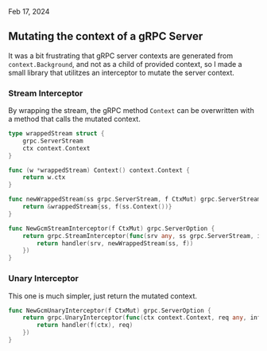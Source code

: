 Feb 17, 2024

## Mutating the context of a gRPC Server

It was a bit frustrating that gRPC server contexts are generated from `context.Background`, and not as a child of provided context, so I made a small library that utilitzes an interceptor to mutate the server context.

### Stream Interceptor

By wrapping the stream, the gRPC method `Context` can be overwritten with a method that calls the mutated context.

```go
type wrappedStream struct {
	grpc.ServerStream
	ctx context.Context
}

func (w *wrappedStream) Context() context.Context {
	return w.ctx
}

func newWrappedStream(ss grpc.ServerStream, f CtxMut) grpc.ServerStream {
	return &wrappedStream{ss, f(ss.Context())}
}

func NewGcmStreamInterceptor(f CtxMut) grpc.ServerOption {
	return grpc.StreamInterceptor(func(srv any, ss grpc.ServerStream, info *grpc.StreamServerInfo, handler grpc.StreamHandler) error {
		return handler(srv, newWrappedStream(ss, f))
	})
}
```

### Unary Interceptor

This one is much simpler, just return the mutated context.

```go
func NewGcmUnaryInterceptor(f CtxMut) grpc.ServerOption {
	return grpc.UnaryInterceptor(func(ctx context.Context, req any, info *grpc.UnaryServerInfo, handler grpc.UnaryHandler) (resp any, err error) {
		return handler(f(ctx), req)
	})
}
```
